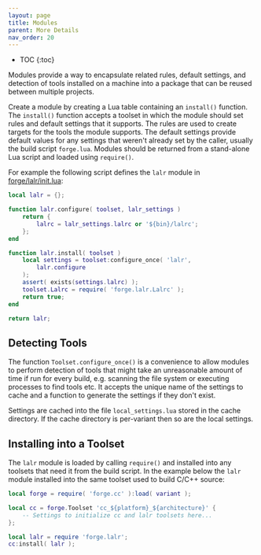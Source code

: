 ```yaml
---
layout: page
title: Modules
parent: More Details
nav_order: 20
---
```


- TOC
{:toc}

Modules provide a way to encapsulate related rules, default settings, and detection of tools installed on a machine into a package that can be reused between multiple projects.

Create a module by creating a Lua table containing an `install()` function.  The `install()` function accepts a toolset in which the module should set rules and default settings that it supports.  The rules are used to create targets for the tools the module supports.  The default settings provide default values for any settings that weren't already set by the caller, usually the build script `forge.lua`.  Modules should be returned from a stand-alone Lua script and loaded using `require()`.

For example the following script defines the `lalr` module in [forge/lalr/init.lua](https://github.com/cwbaker/lalr/blob/main/lalr/forge/lalr/init.lua):

~~~lua
local lalr = {};

function lalr.configure( toolset, lalr_settings )
    return {
        lalrc = lalr_settings.lalrc or '${bin}/lalrc';
    };
end

function lalr.install( toolset )
    local settings = toolset:configure_once( 'lalr',
        lalr.configure
    );
    assert( exists(settings.lalrc) );
    toolset.Lalrc = require( 'forge.lalr.Lalrc' );
    return true;
end

return lalr;
~~~

## Detecting Tools

The function `Toolset.configure_once()` is a convenience to allow modules to perform detection of tools that might take an unreasonable amount of time if run for every build, e.g. scanning the file system or executing processes to find tools etc.  It accepts the unique name of the settings to cache and a function to generate the settings if they don't exist.

Settings are cached into the file `local_settings.lua` stored in the cache directory.  If the cache directory is per-variant then so are the local settings.

## Installing into a Toolset

The `lalr` module is loaded by calling `require()` and installed into any toolsets that need it from the build script.  In the example below the `lalr` module installed into the same toolset used to build C/C++ source:

~~~lua
local forge = require( 'forge.cc' ):load( variant );

local cc = forge.Toolset 'cc_${platform}_${architecture}' {
    -- Settings to initialize cc and lalr toolsets here...
};

local lalr = require 'forge.lalr';
cc:install( lalr );
~~~
